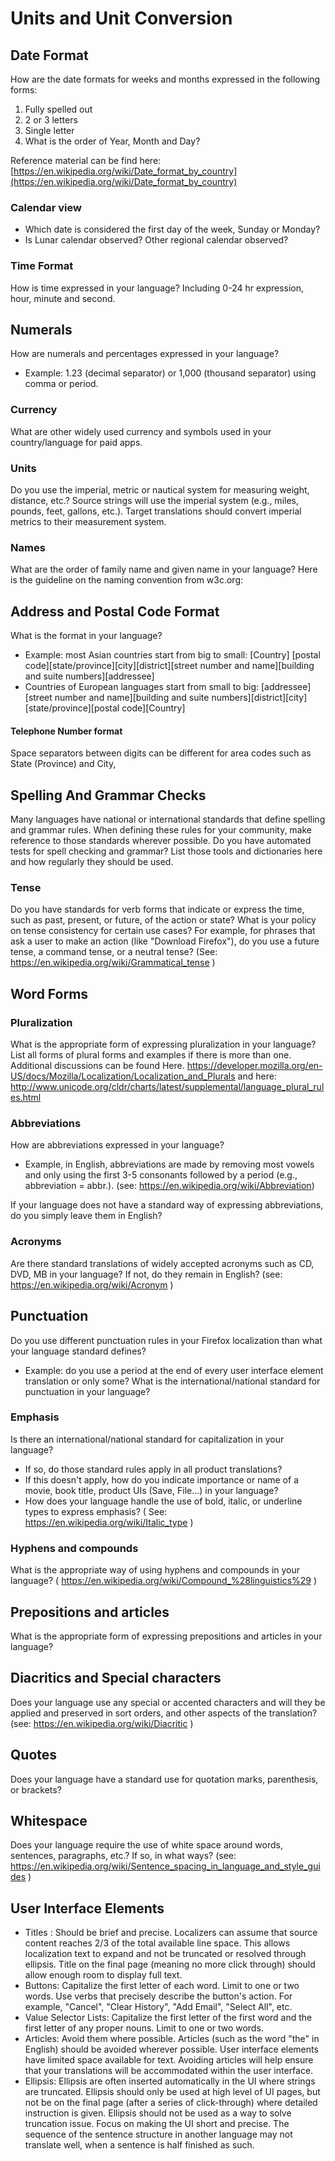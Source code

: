 # Units and Unit Conversion

## Date Format

How are the date formats for weeks and months expressed in the following forms:

1. Fully spelled out 
2. 2 or 3 letters  
3. Single letter
4. What is the order of Year, Month and Day?  

Reference material can be find here: [https://en.wikipedia.org/wiki/Date_format_by_country](https://en.wikipedia.org/wiki/Date_format_by_country)
 
### Calendar view 

* Which date is considered the first day of the week, Sunday or Monday?  
* Is Lunar calendar observed?  Other regional calendar observed? 

### Time Format

How is time expressed in your language? Including 0-24 hr expression, hour, minute and second.
 
## Numerals 

How are numerals and percentages expressed in your language? 

* Example: 1.23 (decimal separator) or 1,000 (thousand separator) using comma or period. 
 
### Currency 

What are other widely used currency and symbols used in your country/language for paid apps. 
 
### Units

Do you use the imperial, metric or nautical system for measuring weight, distance, etc.? Source strings will use the imperial system (e.g., miles, pounds, feet, gallons, etc.). Target translations should convert imperial metrics to their measurement system.
 
### Names  

What are the order of family name and given name in your language?  Here is the guideline on the naming convention from w3c.org:

## Address and Postal Code Format 

What is the format in your language?  

* Example: most Asian countries start from big to small: [Country] [postal code][state/province][city][district][street number and name][building and suite numbers][addressee]
* Countries of European languages start from small to big: [addressee][street number and name][building and suite numbers][district][city][state/province][postal code][Country]
   
#### Telephone Number format

Space separators between digits can be different for area codes such as State (Province) and City,
 
## Spelling And Grammar Checks

Many languages have national or international standards that define spelling and grammar rules. When defining these rules for your community, make reference to those standards wherever possible. Do you have automated tests for spell checking and grammar? List those tools and dictionaries here and how regularly they should be used.
 
### Tense

Do you have standards for verb forms that indicate or express the time, such as past, present, or future, of the action or state? What is your policy on tense consistency for certain use cases? For example, for phrases that ask a user to make an action (like "Download Firefox"), do you use a future tense, a command tense, or a neutral tense?  (See: <a href="https://en.wikipedia.org/wiki/Grammatical_tense">https://en.wikipedia.org/wiki/Grammatical_tense</a> )
 
## Word Forms

### Pluralization  

What is the appropriate form of expressing pluralization in your language?  List all forms of plural forms and examples if there is more than one.  Additional discussions can be found Here. <a href="https://developer.mozilla.org/en-US/docs/Mozilla/Localization/Localization_and_Plurals">https://developer.mozilla.org/en-US/docs/Mozilla/Localization/Localization_and_Plurals</a> and here:  <a href="http://www.unicode.org/cldr/charts/latest/supplemental/language_plural_rules.html">http://www.unicode.org/cldr/charts/latest/supplemental/language_plural_rules.html</a>
 
### Abbreviations  

How are abbreviations expressed in your language?

* Example, in English, abbreviations are made by removing most vowels and only using the first 3-5 consonants followed by a period (e.g., abbreviation = abbr.).  (see: <a href="https://en.wikipedia.org/wiki/Abbreviation%29">https://en.wikipedia.org/wiki/Abbreviation)</a>    

If your language does not have a standard way of expressing abbreviations, do you simply leave them in English?

### Acronyms 

Are there standard translations of widely accepted acronyms such as CD, DVD, MB in your language? If not, do they remain in English? (see: <a href="https://en.wikipedia.org/wiki/Acronym">https://en.wikipedia.org/wiki/Acronym</a> )

## Punctuation

Do you use different punctuation rules in your Firefox localization than what your language standard defines?

* Example: do you use a period at the end of every user interface element translation or only some? What is the international/national standard for punctuation in your language?
 
### Emphasis

Is there an international/national standard for capitalization in your language?

* If so, do those standard rules apply in all product translations?
* If this doesn't apply, how do you indicate importance or name of a movie, book title, product UIs (Save, File...) in your language?
* How does your language handle the use of bold, italic, or underline types to express emphasis?  ( See: <a href="https://en.wikipedia.org/wiki/Italic_type">https://en.wikipedia.org/wiki/Italic_type</a> )

### Hyphens and compounds 

What is the appropriate way of using hyphens and compounds in your language?  ( <a href="https://en.wikipedia.org/wiki/Compound_%28linguistics%29">https://en.wikipedia.org/wiki/Compound_%28linguistics%29</a> ) 

## Prepositions and articles 

What is the appropriate form of expressing prepositions and articles in your language?
 
## Diacritics and Special characters  

Does your language use any special or accented characters and will they be applied and preserved in sort orders, and other aspects of the translation?  (see: <a href="https://en.wikipedia.org/wiki/Diacritic">https://en.wikipedia.org/wiki/Diacritic</a> )
 
## Quotes  

Does your language have a standard use for quotation marks, parenthesis, or brackets?

## Whitespace 

Does your language require the use of white space around words, sentences, paragraphs, etc.? If so, in what ways?  (see: <a href="https://en.wikipedia.org/wiki/Sentence_spacing_in_language_and_style_guides">https://en.wikipedia.org/wiki/Sentence_spacing_in_language_and_style_guides</a> )

## User Interface Elements        
 
* Titles :  Should be brief and precise. Localizers can assume that source content reaches 2/3 of the total available line space. This allows localization text to expand and not be truncated or resolved through ellipsis. Title on the final page (meaning no more click through) should allow enough room to display full text.         
* Buttons: Capitalize the first letter of each word. Limit to one or two words. Use verbs that precisely describe the button's action. For example, "Cancel", "Clear History", "Add Email", "Select All", etc.          
* Value Selector Lists: Capitalize the first letter of the first word and the first letter of any proper nouns. Limit to one or two words. 
* Articles:  Avoid them where possible. Articles (such as the word "the" in English) should be avoided wherever possible. User interface elements have limited space available for text. Avoiding articles will help ensure that your translations will be accommodated within the user interface.              
* Ellipsis: Ellipsis are often inserted automatically in the UI where strings are truncated. Ellipsis should only be used at high level of UI pages, but not be on the final page (after a series of click-through) where detailed instruction is given. Ellipsis should not be used as a way to solve truncation issue.  Focus on making the UI short and precise.  The sequence of the sentence structure in another language may not translate well, when a sentence is half finished as such.     
